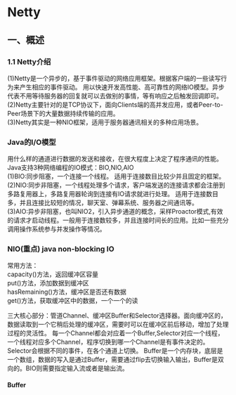 # Netty
## 一、概述
### 1.1 Netty介绍
(1)Netty是一个异步的，基于事件驱动的网络应用框架。根据客户端的一些读写行为来产生相应的事件驱动。
用以快速开发高性能、高可靠性的网络IO模型。异步代表不用等待服务器的回复就可以去做别的事情，等有响应之后触发回调即可。  
(2)Netty主要针对的是TCP协议下，面向Clients端的高并发应用，或者Peer-to-Peer场景下的大量数据持续传输的应用。  
(3)Netty其实是一种NIO框架，适用于服务器通讯相关的多种应用场景。  

### Java的I/O模型
用什么样的通道进行数据的发送和接收，在很大程度上决定了程序通讯的性能。Java支持3种网络编程的IO模式：BIO,NIO,AIO   
(1)BIO:同步阻塞，一个连接一个线程。 适用于连接数目比较少并且固定的框架。  
(2)NIO:同步非阻塞，一个线程处理多个请求，客户端发送的连接请求都会注册到多路复用器上，多路复用器轮询到连接有IO请求就进行处理。
适用于连接数目多，并且连接比较短的情况，聊天室、弹幕系统、服务器之间通讯等。    
(3)AIO:异步非阻塞，也叫NIO2，引入异步通道的概念，采样Proactor模式,有效的请求才启动线程。一般用于连接数较多，并且连接时间长的应用。比如一些充分调用操作系统参与并发操作等情况。    

### NIO(重点) java non-blocking IO
常用方法：    
capacity()方法，返回缓冲区容量  
put()方法，添加数据到缓冲区  
hasRemaining()方法，缓冲区是否还有数据  
get()方法，获取缓冲区中的数据，一个一个的读 

三大核心部分：管道Channel、缓冲区Buffer和Selector选择器。面向缓冲区的，数据读取到一个它稍后处理的缓冲区，需要时可以在缓冲区前后移动，增加了处理过程的灵活性。
每一个Channel都会对应着一个Buffer,Selector对应一个线程，一个线程对应多个Channel，程序切换到哪一个Channel是有事件决定的。Selector会根据不同的事件，在各个通道上切换。
Buffer是一个内存块，底层是一个数组，数据的写入是通过Buffer，需要通过flip去切换输入输出，Buffer是双向的。BIO则需要指定输入流或者是输出流。  

#### Buffer








